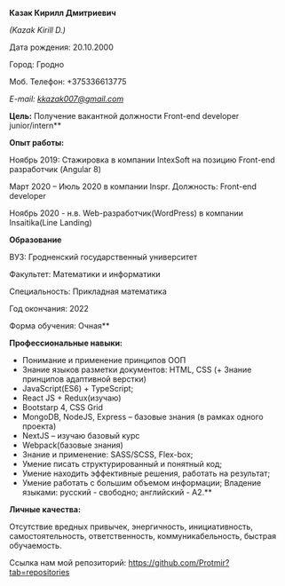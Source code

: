 **Казак Кирилл Дмитриевич** 

*(Kazak Kirill D.)* 





Дата рождения: 20.10.2000 

Город: Гродно 

Моб. Телефон: +375336613775

*E-mail: kkazak007@gmail.com* 

**Цель:** Получение вакантной должности Front-end developer junior/intern** 

**Опыт работы:** 

Ноябрь 2019: Стажировка в компании IntexSoft на позицию Front-end разработчик (Angular 8)

Март 2020 – Июль 2020 в компании Inspr. Должность: Front-end developer 

Ноябрь 2020 - н.в. Web-разработчик(WordPress) в компании Insaitika(Line Landing) 

**Образование** 

ВУЗ: Гродненский государственный университет 

Факультет: Математики и информатики 

Специальность: Прикладная математика 

Год окончания: 2022 

Форма обучения: Очная** 

**Профессиональные навыки:** 

- Понимание и применение принципов ООП 
- Знание языков разметки документов: HTML, CSS (+ Знание принципов адаптивной верстки) 
- JavaScript(ES6) + TypeScript; 
- React JS + Redux(изучаю) 
- Bootstarp 4, CSS Grid 
- MongoDB, NodeJS, Express – базовые знания (в рамках одного проекта)
- NextJS – изучаю базовый курс
- Webpack(базовые знания) 
- Знание и применение: SASS/SCSS, Flex-box; 
- Умение писать структурированный и понятный код; 
- Умение находить эффективные решения, работать на результат; 
- Умение работать с большим объемом информации; Владение языками: русский - свободно; английский - A2.**  

**Личные качества:** 

Отсутствие вредных привычек, энергичность, инициативность, самостоятельность, ответственность, коммуникабельность, быстрая обучаемость. 



Ссылка нам мой репозиторий: https://github.com/Protmir?tab=repositories 

